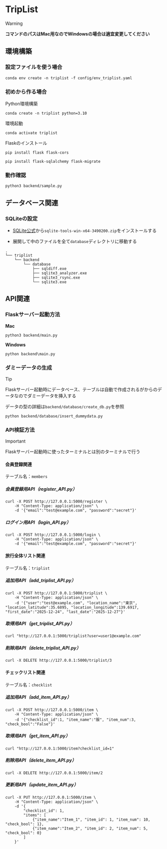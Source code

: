 # TripList

> [!WARNING]
> **コマンドのパスはMac用なのでWindowsの場合は適宜変更してください**

## 環境構築

### 設定ファイルを使う場合

```
conda env create -n triplist -f config/env_triplist.yaml
```

### 初めから作る場合

Python環境構築

```
conda create -n triplist python=3.10
```

環境起動

```
conda activate triplist
```

Flaskのインストール

```
pip install flask flask-cors
```

```
pip install flask-sqlalchemy flask-migrate
```

### 動作確認

```
python3 backend/sample.py
```

## データベース関連

### SQLiteの設定

- [SQLite公式](https://www.sqlite.org/download.html)から`sqlite-tools-win-x64-3490200.zip`をインストールする
  
- 展開して中のファイルを全て`database`ディレクトリに移動する

```
.
└── triplist
    └── backend
        └── database
            ├── sqldiff.exe
            ├── sqlite3_analyzer.exe
            ├── sqlite3_rsync.exe
            └── sqlite3.exe
```

## API関連

### Flaskサーバー起動方法

**Mac**
```
python3 backend/main.py
```

**Windows**
```
python backend\main.py
```

### ダミーデータの生成

> [!TIP]
> Flaskサーバー起動時にデータベース、テーブルは自動で作成されるがからのデータなのでダミーデータを挿入する
>
> データの型の詳細は```backend/database/create_db.py```を参照

```
python backend/database/insert_dummydata.py   
```

### API検証方法

> [!IMPORTANT]
> Flaskサーバー起動時に使ったターミナルとは別のターミナルで行う


#### 会員登録関連

テーブル名：```members```

##### 会員登録用API（register_API.py）

```
curl -X POST http://127.0.0.1:5000/register \
    -H "Content-Type: application/json" \
    -d '{"email":"test@example.com", "password":"secret"}'
```

##### ログイン用API（login_API.py）

```
curl -X POST http://127.0.0.1:5000/login \
    -H "Content-Type: application/json" \
    -d '{"email":"test@example.com", "password":"secret"}'
```

#### 旅行全体リスト関連

テーブル名：```triplist```

##### 追加用API（add_triplist_API.py）

```
curl -X POST http://127.0.0.1:5000/triplist \
    -H "Content-Type: application/json" \
    -d '{"user":"test@example.com", "location_name":"東京", "location_latitude":35.6895, "location_longitude":139.6917, "first_date":"2025-12-24", "last_date":"2025-12-27"}'
```

##### 取得用API（get_triplist_API.py）

```
curl "http://127.0.0.1:5000/triplist?user=user1@example.com"
```

##### 削除用API（delete_triplist_API.py）

```
curl -X DELETE http://127.0.0.1:5000/triplist/3
```

#### チェックリスト関連

テーブル名：```checklist```

##### 追加用API（add_item_API.py）

```
curl -X POST http://127.0.0.1:5000/item \
    -H "Content-Type: application/json" \
    -d '{"checklist_id":1, "item_name":"服", "item_num":3, "check_bool":"False"}'
```

##### 取得用API（get_item_API.py）

```
curl "http://127.0.0.1:5000/item?checklist_id=1"
```

##### 削除用API（delete_item_API.py）

```
curl -X DELETE http://127.0.0.1:5000/item/2
```

##### 更新用API（update_item_API.py）

```
curl -X PUT http://127.0.0.1:5000/item \
    -H "Content-Type: application/json" \
    -d '{
        "checklist_id": 1,
        "items": [
            {"item_name":"Item_1", "item_id": 1, "item_num": 10, "check_bool": 1},
            {"item_name":"Item_2", "item_id": 2, "item_num": 5, "check_bool": 0}
        ]
    }'
```